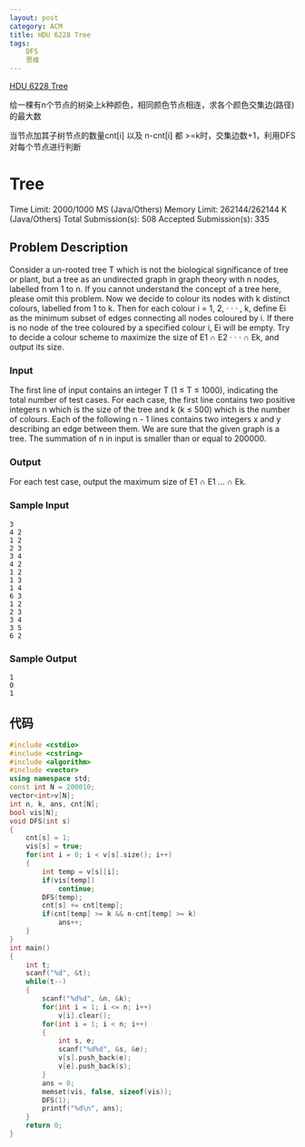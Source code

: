 ```yaml
---
layout: post
category: ACM
title: HDU 6228 Tree
tags:
    DFS
    思维
---
```

[HDU 6228 Tree](http://acm.hdu.edu.cn/showproblem.php?pid=6228)

给一棵有n个节点的树染上k种颜色，相同颜色节点相连，求各个颜色交集边(路径)的最大数

当节点加其子树节点的数量cnt[i] 以及 n-cnt[i] 都 >=k时，交集边数+1，利用DFS对每个节点进行判断
<!--more-->
# Tree

Time Limit: 2000/1000 MS (Java/Others)    Memory Limit: 262144/262144 K (Java/Others)
Total Submission(s): 508    Accepted Submission(s): 335


## Problem Description
Consider a un-rooted tree T which is not the biological significance of tree or plant, but a tree as an undirected graph in graph theory with n nodes, labelled from 1 to n. If you cannot understand the concept of a tree here, please omit this problem.
Now we decide to colour its nodes with k distinct colours, labelled from 1 to k. Then for each colour i = 1, 2, · · · , k, define Ei as the minimum subset of edges connecting all nodes coloured by i. If there is no node of the tree coloured by a specified colour i, Ei will be empty.
Try to decide a colour scheme to maximize the size of E1 ∩ E2 · · · ∩ Ek, and output its size.
 

### Input
The first line of input contains an integer T (1 ≤ T ≤ 1000), indicating the total number of test cases.
For each case, the first line contains two positive integers n which is the size of the tree and k (k ≤ 500) which is the number of colours. Each of the following n - 1 lines contains two integers x and y describing an edge between them. We are sure that the given graph is a tree.
The summation of n in input is smaller than or equal to 200000.
 

### Output
For each test case, output the maximum size of E1 ∩ E1 ... ∩ Ek.
 

### Sample Input
```
3
4 2
1 2
2 3
3 4
4 2
1 2
1 3
1 4
6 3
1 2
2 3
3 4
3 5
6 2
```

### Sample Output
```
1
0
1
```


## 代码
```c++
#include <cstdio>
#include <cstring>
#include <algorithm>
#include <vector>
using namespace std;
const int N = 200010;
vector<int>v[N];
int n, k, ans, cnt[N];
bool vis[N];
void DFS(int s)
{
    cnt[s] = 1;
    vis[s] = true;
    for(int i = 0; i < v[s].size(); i++)
    {
        int temp = v[s][i];
        if(vis[temp])
            continue;
        DFS(temp);
        cnt[s] += cnt[temp];
        if(cnt[temp] >= k && n-cnt[temp] >= k)
            ans++;
    }
}
int main()
{
    int t;
    scanf("%d", &t);
    while(t--)
    {
        scanf("%d%d", &n, &k);
        for(int i = 1; i <= n; i++)
            v[i].clear();
        for(int i = 1; i < n; i++)
        {
            int s, e;
            scanf("%d%d", &s, &e);
            v[s].push_back(e);
            v[e].push_back(s);
        }
        ans = 0;
        memset(vis, false, sizeof(vis));
        DFS(1);
        printf("%d\n", ans);
    }
    return 0;
}
```


